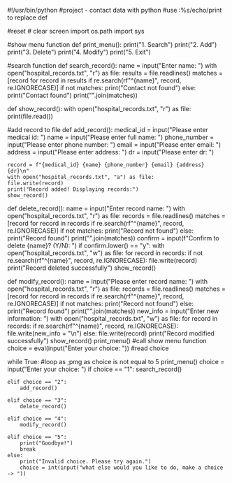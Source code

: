 #!/usr/bin/python
#project - contact data with python
#use :%s/echo/print to replace def

#reset # clear screen
import os.path
import sys

#show menu function
def print_menu():
    print("1. Search")
    print("2. Add")
    print("3. Delete")
    print("4. Modify")
    print("5. Exit")

#search function
def search_record():
    name = input("Enter name: ")
    with open("hospital_records.txt", "r") as file:
        results = file.readlines()
        matches = [record for record in results if re.search(rf"^{name}", record, re.IGNORECASE)]
        if not matches:
            print("Contact not found")
        else:
            print("Contact found")
            print("".join(matches))

def show_record():
    with open("hospital_records.txt", "r") as file:
        print(file.read())

#add record to file
def add_record():
    medical_id = input("Please enter medical id: ")
    name = input("Please enter full name: ")
    phone_number = input("Please enter phone number: ")
    email = input("Please enter email: ")
    address = input("Please enter address: ")
    dr = input("Please enter dr: ")

    record = f"{medical_id} {name} {phone_number} {email} {address} {dr}\n"
    with open("hospital_records.txt", "a") as file:        
    file.write(record)
    print("Record added! Displaying records:")
    show_record()

def delete_record():
    name = input("Enter record name: ")
    with open("hospital_records.txt", "r") as file:
        records = file.readlines()
    matches = [record for record in records if re.search(rf"^{name}", record, re.IGNORECASE)]
    if not matches:
        print("Record not found")
    else:
        print("Record found")
        print("".join(matches))
        confirm = input(f"Confirm to delete {name}? (Y/N): ")
        if confirm.lower() == "y":
            with open("hospital_records.txt", "w") as file:
                for record in records:
                    if not re.search(rf"^{name}", record, re.IGNORECASE):
                        file.write(record)
            print("Record deleted successfully")
            show_record()

def modify_record():
    name = input("Please enter record name: ")
    with open("hospital_records.txt", "r") as file:
        records = file.readlines()
    matches = [record for record in records if re.search(rf"^{name}", record, re.IGNORECASE)]
    if not matches:
        print("Record not found")
          else:
        print("Record found")
        print("".join(matches))
        new_info = input("Enter new information: ")
        with open("hospital_records.txt", "w") as file:
            for record in records:
                if re.search(rf"^{name}", record, re.IGNORECASE):
                    file.write(new_info + "\n")
                else:
                    file.write(record)
        print("Record modified successfully")
        show_record()
        print_menu() #call show menu function
        choice = eval(input("Enter your choice: ")) #read choice

while True:  #loop as ;pmg as choice is not equal to 5
    print_menu()
    choice = input("Enter your choice: ")
    if choice == "1":
        search_record()

    elif choice == "2":
        add_record()

    elif choice == "3":
        delete_record()

    elif choice == "4":
        modify_record()

    elif choice == "5":
        print("Goodbye!")
        break
    else:
        print("Invalid choice. Please try again.")
        choice = int(input("what else would you like to do, make a choice -> "))

